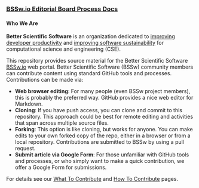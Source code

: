 ### [BSSw.io Editorial Board Process Docs](https://betterscientificsoftware.github.io/bssw.io/)

#### Who We Are

**Better Scientific Software** is an organization dedicated to [improving developer productivity](Articles/WhatIs/WhatIsProductivity.md) and [improving software sustainability](Articles/WhatIs/WhatIsSustainability.md) for computational science and engineering (CSE).

This repository provides source material for the Better Scientific Software [BSSw.io](https://bssw.io) web portal. Better Scientific Software (BSSw) community members can contribute content using standard GitHub tools and processes. Contributions can be made via:
* **Web browser editing**:  For many people (even BSSw project members), this is probably the preferred way.  GitHub provides a nice web editor for Markdown.
* **Cloning**: If you have push access, you can clone and commit to this repository.  This approach could be best for remote editing and activities that span across multiple source files.
* **Forking**: This option is like cloning, but works for anyone.  You can make edits to your own forked copy of the repo, either in a browser or from a local repository.  Contributions are submitted to BSSw by using a pull request.
* **Submit article via Google Form**: For those unfamiliar with GitHub tools and processes, or who simply want to make a quick contribution, we offer a Google Form for submissions.

For details see our [What To Contribute](WhatToContribute.md) and [How To Contribute](HowToContribute.md) pages.

<!---
Publish: no
---!>
